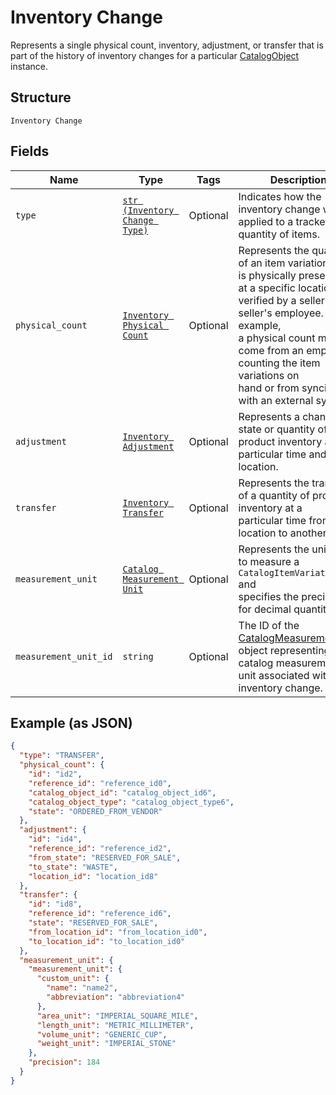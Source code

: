 
# Inventory Change

Represents a single physical count, inventory, adjustment, or transfer
that is part of the history of inventory changes for a particular
[CatalogObject](/doc/models/catalog-object.md) instance.

## Structure

`Inventory Change`

## Fields

| Name | Type | Tags | Description |
|  --- | --- | --- | --- |
| `type` | [`str (Inventory Change Type)`](/doc/models/inventory-change-type.md) | Optional | Indicates how the inventory change was applied to a tracked quantity of items. |
| `physical_count` | [`Inventory Physical Count`](/doc/models/inventory-physical-count.md) | Optional | Represents the quantity of an item variation that is physically present<br>at a specific location, verified by a seller or a seller's employee. For example,<br>a physical count might come from an employee counting the item variations on<br>hand or from syncing with an external system. |
| `adjustment` | [`Inventory Adjustment`](/doc/models/inventory-adjustment.md) | Optional | Represents a change in state or quantity of product inventory at a<br>particular time and location. |
| `transfer` | [`Inventory Transfer`](/doc/models/inventory-transfer.md) | Optional | Represents the transfer of a quantity of product inventory at a<br>particular time from one location to another. |
| `measurement_unit` | [`Catalog Measurement Unit`](/doc/models/catalog-measurement-unit.md) | Optional | Represents the unit used to measure a `CatalogItemVariation` and<br>specifies the precision for decimal quantities. |
| `measurement_unit_id` | `string` | Optional | The ID of the [CatalogMeasurementUnit](/doc/models/catalog-measurement-unit.md) object representing the catalog measurement unit associated with the inventory change. |

## Example (as JSON)

```json
{
  "type": "TRANSFER",
  "physical_count": {
    "id": "id2",
    "reference_id": "reference_id0",
    "catalog_object_id": "catalog_object_id6",
    "catalog_object_type": "catalog_object_type6",
    "state": "ORDERED_FROM_VENDOR"
  },
  "adjustment": {
    "id": "id4",
    "reference_id": "reference_id2",
    "from_state": "RESERVED_FOR_SALE",
    "to_state": "WASTE",
    "location_id": "location_id8"
  },
  "transfer": {
    "id": "id8",
    "reference_id": "reference_id6",
    "state": "RESERVED_FOR_SALE",
    "from_location_id": "from_location_id0",
    "to_location_id": "to_location_id0"
  },
  "measurement_unit": {
    "measurement_unit": {
      "custom_unit": {
        "name": "name2",
        "abbreviation": "abbreviation4"
      },
      "area_unit": "IMPERIAL_SQUARE_MILE",
      "length_unit": "METRIC_MILLIMETER",
      "volume_unit": "GENERIC_CUP",
      "weight_unit": "IMPERIAL_STONE"
    },
    "precision": 184
  }
}
```

